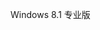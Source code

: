 <Token xmlns:xlink="http://www.w3.org/1999/xlink">Windows 8.1 专业版</Token>

<!--HONumber=Apr16_HO1-->


